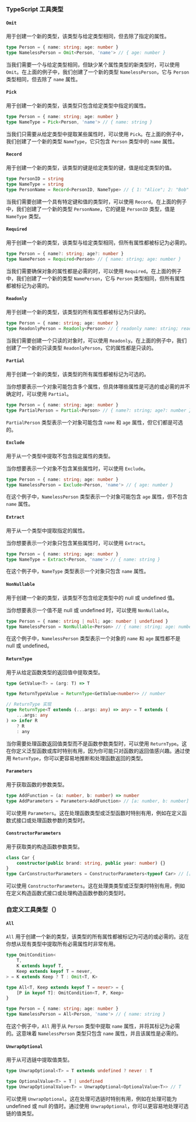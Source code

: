 ### TypeScript 工具类型

#### `Omit`

用于创建一个新的类型，该类型与给定类型相同，但去除了指定的属性。

```typescript
type Person = { name: string; age: number }
type NamelessPerson = Omit<Person, 'name'> // { age: number }
```

当我们需要一个与给定类型相同，但缺少某个属性类型的新类型时，可以使用 `Omit`。在上面的例子中，我们创建了一个新的类型 `NamelessPerson`，它与 `Person` 类型相同，但去除了 `name` 属性。

#### `Pick`

用于创建一个新的类型，该类型只包含给定类型中指定的属性。

```typescript
type Person = { name: string; age: number }
type NameType = Pick<Person, 'name'> // { name: string }
```

当我们只需要从给定类型中提取某些属性时，可以使用 `Pick`。在上面的例子中，我们创建了一个新的类型 `NameType`，它只包含 `Person` 类型中的 `name` 属性。

#### `Record`

用于创建一个新的类型，该类型的键是给定类型的键，值是给定类型的值。

```typescript
type PersonID = string
type NameType = string
type PersonName = Record<PersonID, NameType> // { 1: "Alice"; 2: "Bob" }
```

当我们需要创建一个具有特定键和值的类型时，可以使用 `Record`。在上面的例子中，我们创建了一个新的类型 `PersonName`，它的键是 `PersonID` 类型，值是 `NameType` 类型。

#### `Required`

用于创建一个新的类型，该类型与给定类型相同，但所有属性都被标记为必需的。

```typescript
type Person = { name?: string; age?: number }
type NamePerson = Required<Person> // { name: string; age: number }
```

当我们需要确保对象的属性都是必需的时，可以使用 `Required`。在上面的例子中，我们创建了一个新的类型 `NamePerson`，它与 `Person` 类型相同，但所有属性都被标记为必需的。

#### `Readonly`

用于创建一个新的类型，该类型的所有属性都被标记为只读的。

```typescript
type Person = { name: string; age: number }
type ReadonlyPerson = Readonly<Person> // { readonly name: string; readonly age: number }
```

当我们需要创建一个只读的对象时，可以使用 `Readonly`。在上面的例子中，我们创建了一个新的只读类型 `ReadonlyPerson`，它的属性都是只读的。

#### `Partial`

用于创建一个新的类型，该类型的所有属性都被标记为可选的。

当你想要表示一个对象可能包含多个属性，但具体哪些属性是可选的或必需的并不确定时，可以使用 `Partial`。

```typescript
type Person = { name: string; age: number }
type PartialPerson = Partial<Person> // { name?: string; age?: number }
```

`PartialPerson` 类型表示一个对象可能包含 `name` 和 `age` 属性，但它们都是可选的。

#### `Exclude`

用于从一个类型中提取不包含指定属性的类型。

当你想要表示一个对象不包含某些属性时，可以使用 `Exclude`。

```typescript
type Person = { name: string; age: number }
type NamelessPerson = Exclude<Person, 'name'> // { age: number }
```

在这个例子中，`NamelessPerson` 类型表示一个对象可能包含 `age` 属性，但不包含 `name` 属性。

#### `Extract`

用于从一个类型中提取指定的属性。

当你想要表示一个对象只包含某些属性时，可以使用 `Extract`。

```typescript
type Person = { name: string; age: number }
type NameType = Extract<Person, 'name'> // { name: string }
```

在这个例子中，`NameType` 类型表示一个对象只包含 `name` 属性。

#### `NonNullable`

用于创建一个新的类型，该类型不包含给定类型中的 null 或 undefined 值。

当你想要表示一个值不是 null 或 undefined 时，可以使用 `NonNullable`。

```typescript
type Person = { name: string | null; age: number | undefined }
type NamelessPerson = NonNullable<Person> // { name: string; age: number }
```

在这个例子中，`NamelessPerson` 类型表示一个对象的 `name` 和 `age` 属性都不是 null 或 undefined。

#### `ReturnType`

用于从给定函数类型的返回值中提取类型。

```typescript
type GetValue<T> = (arg: T) => T

type ReturnTypeValue = ReturnType<GetValue<number>> // number
```

```ts
// ReturnType 实现
type ReturnType<T extends (...args: any) => any> = T extends (
    ...args: any
) => infer R
    ? R
    : any
```

当你需要处理函数返回值类型而不是函数参数类型时，可以使用 `ReturnType`。这在你定义泛型函数或库时特别有用，因为你可能只对函数的返回值感兴趣。通过使用 `ReturnType`，你可以更容易地推断和处理函数返回的类型。

#### `Parameters`

用于获取函数的参数类型。

```typescript
type AddFunction = (a: number, b: number) => number
type AddParameters = Parameters<AddFunction> // [a: number, b: number]
```

可以使用 `Parameters`。这在处理函数类型或泛型函数时特别有用，例如在定义函数式接口或处理函数参数的类型时。

#### `ConstructorParameters`

用于获取类的构造函数参数类型。

```typescript
class Car {
    constructor(public brand: string, public year: number) {}
}
type CarConstructorParameters = ConstructorParameters<typeof Car> // [[string, number]]
```

可以使用 `ConstructorParameters`。这在处理类类型或泛型类时特别有用，例如在定义构造函数式接口或处理构造函数参数的类型时。

### 自定义工具类型（）

#### `All`

`All` 用于创建一个新的类型，该类型的所有属性都被标记为可选的或必需的。这在你想从现有类型中提取所有必需属性时非常有用。

```typescript
type OmitCondition<
    T,
    K extends keyof T,
    Keep extends keyof T = never,
> = K extends Keep ? T : Omit<T, K>

type All<T, Keep extends keyof T = never> = {
    [P in keyof T]: OmitCondition<T, P, Keep>
}

type Person = { name: string; age: number }
type NamelessPerson = All<Person, 'name'> // { name: string }
```

在这个例子中，`All` 用于从 `Person` 类型中提取 `name` 属性，并将其标记为必需的。这意味着 `NamelessPerson` 类型只包含 `name` 属性，并且该属性是必需的。

#### `UnwrapOptional`

用于从可选链中提取值类型。

```typescript
type UnwrapOptional<T> = T extends undefined ? never : T

type OptionalValue<T> = T | undefined
type UnwrapOptionalValue<T> = UnwrapOptional<OptionalValue<T>> // T
```

可以使用 `UnwrapOptional`。这在处理可选链时特别有用，例如在处理可能为 undefined 或 null 的值时。通过使用 `UnwrapOptional`，你可以更容易地处理可选链的值类型。
